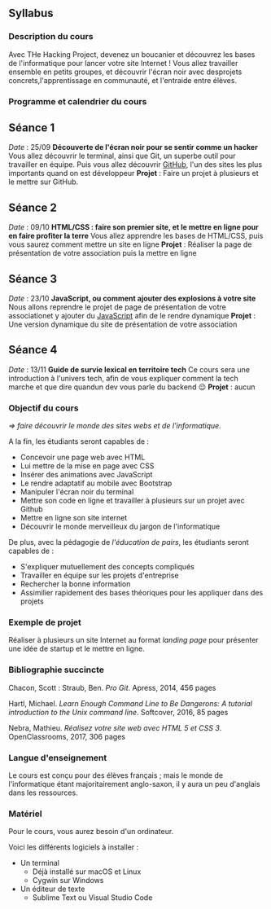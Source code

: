 ## Syllabus


### **Description du cours**
Avec THe Hacking Project, devenez un boucanier et découvrez les bases de l'informatique pour lancer votre site Internet !
Vous allez travailler ensemble en petits groupes, et découvrir l'écran noir avec desprojets concrets,l'apprentissage en communauté, et l'entraide entre élèves.

### **Programme et calendrier du cours**

## **Séance 1**
_Date_ : 25/09
**Découverte de l'écran noir pour se sentir comme un hacker**
Vous allez découvrir le terminal, ainsi que Git, un superbe outil pour travailler en équipe. Puis vous allez découvrir [GitHub](www.github.com), l'un des sites les plus importants quand on est développeur
**Projet** : Faire un projet à plusieurs et le mettre sur GitHub.

## **Séance 2**
_Date_ : 09/10
**HTML/CSS : faire son premier site, et le mettre en ligne pour en faire profiter la terre**
Vous allez apprendre les bases de HTML/CSS, puis vous saurez comment mettre un site en ligne
**Projet** : Réaliser la page de présentation de votre association puis la mettre en ligne

## **Séance 3**
_Date_ : 23/10
**JavaScript, ou comment ajouter des explosions à votre site**
Nous allons reprendre le projet de page de présentation de votre associationet y ajouter du [JavaScript](www.fr.wikipedia.org/wiki/JavaScript) afin de le rendre dynamique
**Projet** : Une version dynamique du site de présentation de votre association

## **Séance 4**
_Date_ : 13/11
**Guide de survie lexical en territoire tech**
Ce cours sera une introduction à l'univers tech, afin de vous expliquer comment la tech marche et que dire quandun dev vous parle du backend :wink:
**Projet** : aucun


### **Objectif du cours**

_=> faire découvrir le monde des sites webs et de l'informatique._

A la fin, les étudiants seront capables de : 
* Concevoir une page web avec HTML
* Lui mettre de la mise en page avec CSS
* Insérer des animations avec JavaScript
* Le rendre adaptatif au mobile avec Bootstrap
* Manipuler l'écran noir du terminal 
* Mettre son code en ligne et travailler à plusieurs sur un projet avec Github
* Mettre en ligne son site internet
* Découvrir le monde merveilleux du jargon de l'informatique

De plus, avec la pédagogie de _l'éducation de pairs_, les étudiants seront capables de :
* S'expliquer mutuellement des concepts compliqués
* Travailler en équipe sur les projets d'entreprise
* Rechercher la bonne information
* Assimilier rapidement des bases théoriques pour les appliquer dans des projets


### **Exemple de projet**

Réaliser à plusieurs un site Internet au format _landing page_ pour présenter une idée de startup et le mettre en ligne.


### **Bibliographie succincte**

Chacon, Scott : Straub, Ben. _Pro Git_. Apress, 2014, 456 pages

Hartl, Michael. _Learn Enough Command Line to Be Dangerons: A tutorial introduction to the Unix command line_. Softcover, 2016, 85 pages

Nebra, Mathieu. _Réalisez votre site web avec HTML 5 et CSS 3_. OpenClassrooms, 2017, 306 pages


### **Langue d'enseignement**

Le cours est conçu pour des élèves français ; mais le monde de l'informatique étant majoritairement anglo-saxon, il y aura un peu d'anglais dans les ressources.


### **Matériel**

Pour le cours, vous aurez besoin d'un ordinateur.

Voici les différents logiciels à installer :
* Un terminal
  * Déjà installé sur macOS et Linux
  * Cygwin sur Windows
* Un éditeur de texte
  * Sublime Text ou Visual Studio Code
 
 